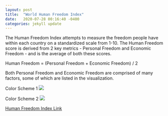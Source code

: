 ```yaml
---
layout: post
title:  "World Human Freedom Index"
date:   2020-07-28 00:16:40 -0400
categories: jekyll update
---
```

The Human Freedom Index attempts to measure the freedom people have within each country on a standardized scale from 1-10. The Human Freedom score is derived from 2 key metrics - Personal Freedom and Economic Freedom - and is the average of both these scores. 

Human Freedom =  (Personal Freedom + Economic Freedom) / 2

Both Personal Freedom and Economic Freedom are comprised of many factors, some of which are listed in the visualization.

Color Scheme 1
<img src="/assets/World-Freedom-Index-v1.png">

Color Scheme 2
<img src="/assets/World-Freedom-Index-v2.png">

[Human Freedom Index Link](https://public.tableau.com/views/WorldHumanFreedomIndex/HumanFreedom2?:language=en&:display_count=y&:origin=viz_share_link)
